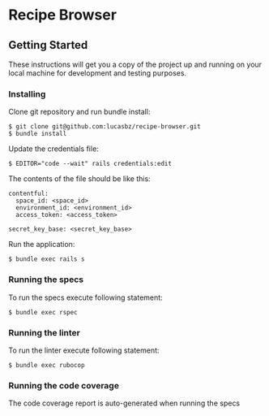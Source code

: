 # Recipe Browser

## Getting Started

These instructions will get you a copy of the project up and running on your local machine for development and testing purposes. 

### Installing

Clone git repository and run bundle install:

```
$ git clone git@github.com:lucasbz/recipe-browser.git
$ bundle install
```

Update the credentials file:

```
$ EDITOR="code --wait" rails credentials:edit
```

The contents of the file should be like this:

```
contentful:
  space_id: <space_id>
  environment_id: <environment_id>
  access_token: <access_token>

secret_key_base: <secret_key_base>
```

Run the application:

```
$ bundle exec rails s
```

### Running the specs

To run the specs execute following statement:

```
$ bundle exec rspec
```

### Running the linter

To run the linter execute following statement:

```
$ bundle exec rubocop
```

### Running the code coverage

The code coverage report is auto-generated when running the specs